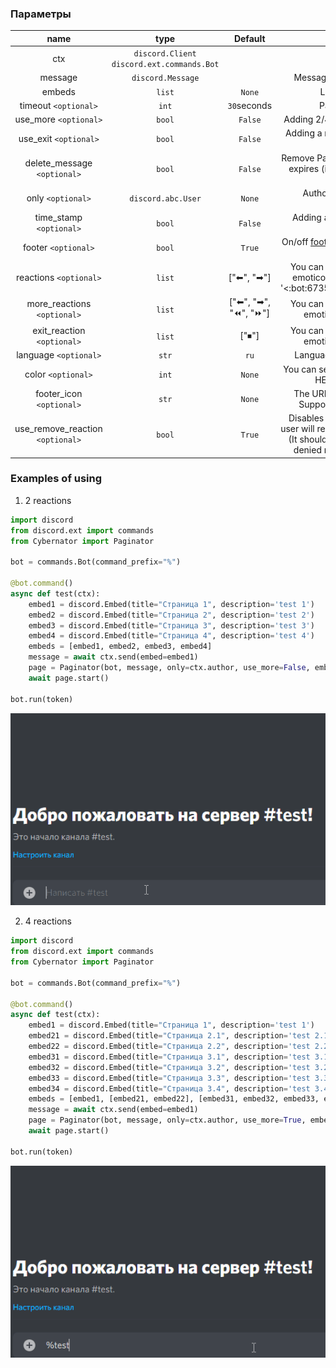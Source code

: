 ### Параметры
|           name             |                     type                     |Default|                           Information                                |
|:-------------------------:|:-------------------------------------------:|:----------:|:-------------------------------------------------------------------:|
|           ctx             | `discord.Client` `discord.ext.commands.Bot` |            |                                                                     |
|         message           |              `discord.Message`              |            |       Message with your embeds         |
|          embeds           |                    `list`                   |   `None`   |                        List of embeds                              |
|    timeout `<optional>`   |                    `int`                    | `30`seconds |        Paginator timer          |
|   use_more `<optional>`   |                    `bool`                   |   `False`  |            Adding 2/4 reactions (Default 2)                 |
|   use_exit `<optional>`   |                    `bool`                   |   `False`  |            Adding a reaction to disable the paginator                  |
|delete_message `<optional>`|                    `bool`                   |   `False`  |Remove Paginator when the timer expires (if False, it will remove reactions)|
|      only `<optional>`    |              `discord.abc.User`             |   `None`   |    Author using command (ctx.author)   |
|  time_stamp `<optional>`  |                    `bool`                   |   `False`  |                 Adding a command call time ([timestamp](https://discordpy.readthedocs.io/en/latest/api.html#discord.Embed.timestamp))                   |
|    footer `<optional>`    |                    `bool`                   |   `True`   |       On/off [footer](https://discordpy.readthedocs.io/en/latest/api.html#discord.Embed.footer) (Signature Section-Page)                         |
|   reactions `<optional>`  |                    `list`                   |["⬅", "➡"] | You can change the standard emoticons to your own (['👀', '<:bot:673508314008649749>']|
|more_reactions `<optional>`|                    `list`                   |["⬅", "➡", "⏪", "⏩"]|           You can change the standard emoticons to your own    |
| exit_reaction `<optional>`|                    `list`                   |["⏹"]|           You can change the standard emoticons to your own    |
|   language `<optional>`   |                     `str`                   |    `ru`    |                     Language selection (`ru`, `en`)                        |
|     color `<optional>`    |                     `int`                   |   `None`   |      You can set 1 color for all pages, HEX (0x000000)        |
|   footer_icon `<optional>`   |                     `str`                   |    `None`    |  The URL for the footer icon. Supported only HTTP(S).    |
|use_remove_reaction `<optional>`|             `bool`                 |   `True`   |   Disables remove_reaction, the user will remove the rules himself. (It should be set if the bot was denied rights on the server) |

### Examples of using

1. 2 reactions

```py
import discord
from discord.ext import commands
from Cybernator import Paginator

bot = commands.Bot(command_prefix="%")

@bot.command()
async def test(ctx):
    embed1 = discord.Embed(title="Страница 1", description='test 1')
    embed2 = discord.Embed(title="Страница 2", description='test 2')
    embed3 = discord.Embed(title="Страница 3", description='test 3')
    embed4 = discord.Embed(title="Страница 4", description='test 4')
    embeds = [embed1, embed2, embed3, embed4]
    message = await ctx.send(embed=embed1)
    page = Paginator(bot, message, only=ctx.author, use_more=False, embeds=embeds)
    await page.start()

bot.run(token)
```

![2 Реакции](https://github.com/RuCybernetic/myhelp/blob/master/Cybernetori/2reaction.gif)

2. 4 reactions

```py
import discord
from discord.ext import commands
from Cybernator import Paginator

bot = commands.Bot(command_prefix="%")

@bot.command()
async def test(ctx):
    embed1 = discord.Embed(title="Страница 1", description='test 1')
    embed21 = discord.Embed(title="Страница 2.1", description='test 2.1')
    embed22 = discord.Embed(title="Страница 2.2", description='test 2.2')
    embed31 = discord.Embed(title="Страница 3.1", description='test 3.1')
    embed32 = discord.Embed(title="Страница 3.2", description='test 3.2')
    embed33 = discord.Embed(title="Страница 3.3", description='test 3.3')
    embed34 = discord.Embed(title="Страница 3.4", description='test 3.4')
    embeds = [embed1, [embed21, embed22], [embed31, embed32, embed33, embed34]]
    message = await ctx.send(embed=embed1)
    page = Paginator(bot, message, only=ctx.author, use_more=True, embeds=embeds)
    await page.start()

bot.run(token)
```

![4 Реакции](https://github.com/RuCybernetic/myhelp/blob/master/Cybernetori/4reaction.gif)
